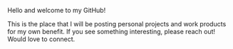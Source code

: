 Hello and welcome to my GitHub!

This is the place that I will be posting personal projects and work products for my own benefit. If you see something interesting, please reach out! Would love to connect.
